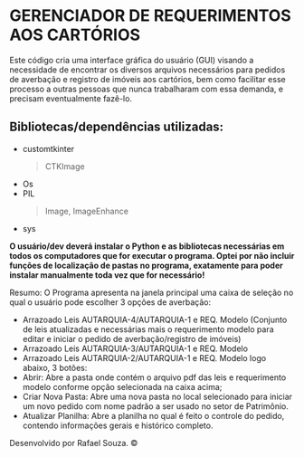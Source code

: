 # GERENCIADOR DE REQUERIMENTOS AOS CARTÓRIOS

Este código cria uma interface gráfica do usuário (GUI) visando a necessidade de encontrar os diversos arquivos necessários para pedidos de averbação e registro de imóveis aos cartórios, bem como facilitar esse processo a outras pessoas que nunca trabalharam com essa demanda, e precisam eventualmente fazê-lo.

## Bibliotecas/dependências utilizadas:
   - customtkinter
        > CTKImage
   - Os
   - PIL
        > Image, ImageEnhance
   - sys

<strong>O usuário/dev deverá instalar o Python e as bibliotecas necessárias em todos os computadores que for executar o programa. Optei por não incluir funções de localização de pastas no programa, exatamente para poder instalar manualmente toda vez que for necessário!</strong>
  
    
Resumo:
O Programa apresenta na janela principal uma caixa de seleção no qual o usuário pode escolher 3 opções de averbação:
   - Arrazoado Leis AUTARQUIA-4/AUTARQUIA-1 e REQ. Modelo (Conjunto de leis atualizadas e necessárias mais o requerimento modelo para editar e iniciar o pedido de averbação/registro de imóveis)
   - Arrazoado Leis AUTARQUIA-3/AUTARQUIA-1 e REQ. Modelo
   - Arrazoado Leis AUTARQUIA-2/AUTARQUIA-1 e REQ. Modelo
logo abaixo, 3 botões:
   - Abrir: Abre a pasta onde contém o arquivo pdf das leis e requerimento modelo conforme opção selecionada na caixa acima;
   - Criar Nova Pasta: Abre uma nova pasta no local selecionado para iniciar um novo pedido com nome padrão a ser usado no setor de Patrimônio.
   - Atualizar Planilha: Abre a planilha no qual é feito o controle do pedido, contendo informações gerais e histórico completo.

Desenvolvido por Rafael Souza. ©
